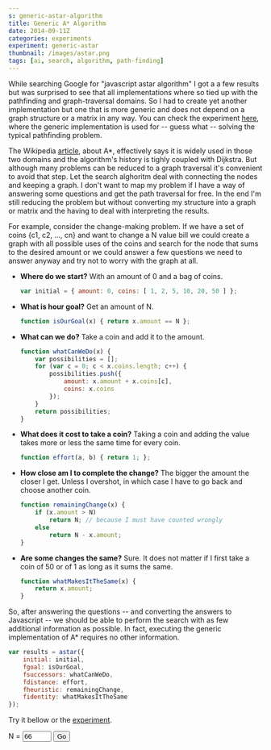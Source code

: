 ```yaml
---
s: generic-astar-algorithm
title: Generic A* Algorithm
date: 2014-09-11Z
categories: experiments
experiment: generic-astar
thumbnail: /images/astar.png
tags: [ai, search, algorithm, path-finding]
---
```


While searching Google for "javascript astar algorithm" I got a a few results
but was surprised to see that all implementations where so tied up with the
pathfinding and graph-traversal domains. So I had to create yet another
implementation but one that is more generic and does not depend on a graph
structure or a matrix in any way. You can check the experiment [here][ex1],
where the generic implementation is used for -- guess what -- solving the
typical pathfinding problem.

The Wikipedia [article][wp1], about A\*, effectively says it is widely used in
those two domains and the algorithm's history is tighly coupled with
Dijkstra. But although many problems can be reduced to a graph traversal it's
convenient to avoid that step. Let the search alghoritm deal with connecting the
nodes and keeping a graph. I don't want to map my problem if I have a way of
answering some questions and get the path traversal for free. In the end I'm
still reducing the problem but without converting my structure into a graph or
matrix and the having to deal with interpreting the results.

For example, consider the change-making problem. If we have a set of coins {c1,
c2, ..., cn} and want to change a N value bill we could create a graph with all
possible uses of the coins and search for the node that sums to the desired
amount or we could answer a few questions we need to answer anyway and try not
to worry with the graph at all.

  * **Where do we start?** With an amount of 0 and a bag of coins.
    ``` javascript
    var initial = { amount: 0, coins: [ 1, 2, 5, 10, 20, 50 ] };
    ```

  * **What is hour goal?** Get an amount of N.
    ``` javascript
    function isOurGoal(x) { return x.amount == N };
    ```

  * **What can we do?** Take a coin and add it to the amount.
    ``` javascript
    function whatCanWeDo(x) { 
        var possibilities = [];
        for (var c = 0; c < x.coins.length; c++) {
            possibilities.push({ 
                amount: x.amount + x.coins[c], 
                coins: x.coins 
            });
        }
        return possibilities;
    }
    ```

  * **What does it cost to take a coin?** Taking a coin and adding the value
    takes more or less the same time for every coin.
    ``` javascript
    function effort(a, b) { return 1; };
    ```

  * **How close am I to complete the change?** The bigger the amount the closer I
    get. Unless I overshot, in which case I have to go back and choose another
    coin.
    ``` javascript
    function remainingChange(x) { 
        if (x.amount > N)
            return N; // because I must have counted wrongly
        else
            return N - x.amount;
    }
    ```

  * **Are some changes the same?** Sure. It does not matter if I first take a
    coin of 50 or of 1 as long as it sums the same.

    ``` javascript
    function whatMakesItTheSame(x) { 
        return x.amount;
    }
    ```

So, after answering the questions -- and converting the answers to Javascript --
we should be able to perform the search with as few additional information as
possible. In fact, executing the generic implementation of A\* requires no other
information.

``` javascript
var results = astar({
    initial: initial,
    fgoal: isOurGoal,
    fsuccessors: whatCanWeDo,
    fdistance: effort,
    fheuristic: remainingChange,
    fidentity: whatMakesItTheSame
});
```

<script src="/experiments/generic-astar/js/ext/heap.js"></script>
<script src="/experiments/generic-astar/js/astar.js"></script>
<script type="text/javascript">
    var N = 1;

    var initial = { amount: 0, coins: [ 1, 2, 5, 10, 20, 50 ] };
    function isOurGoal(x) { return x.amount == N };
    function whatCanWeDo(x) { 
        var possibilities = [];
        for (var c = 0; c < x.coins.length; c++) {
            possibilities.push({ 
                amount: x.amount + x.coins[c], 
                coins: x.coins 
            });
        }
        return possibilities;
    }
    function effort(a, b) { return 1; };
    function remainingChange(x) { 
        if (x.amount > N)
            return N; // because I must have counted wrongly
        else
            return N - x.amount;
    }
    function whatMakesItTheSame(x) { 
        return x.amount;
    }

    function doChange() {
        N = parseInt(document.getElementById("valueN").value);

        if (isNaN(N)) {
            return;
        }

        var results = astar({
            initial: initial,
            fgoal: isOurGoal,
            fsuccessors: whatCanWeDo,
            fdistance: effort,
            fheuristic: remainingChange,
            fidentity: whatMakesItTheSame
        });

        var coins = [];
        var step = results.path[0];
        for (var i = 1; i < results.path.length; i++) {
            coins.push(results.path[i].amount - step.amount);
            step = results.path[i];
        }

        document.getElementById("result").innerHTML = coins.join(", ");
    }

    function editedNValue() {
        document.getElementById("result").innerHTML = "";
        N = parseInt(document.getElementById("valueN").value);
        document.getElementById("goButton").disabled = isNaN(N);
    }
</script>

Try it bellow or the [experiment](#experiment).

<p>
    N = <input id="valueN" 
               type="text" value="66" size="4" onkeyup="editedNValue();"/>
    <button id="goButton" onclick="doChange();">Go</button> &nbsp;
    <span id="result"></span>
</p>

[ex1]: /experiments/generic-astar/
[wp1]: http://en.wikipedia.org/wiki/A*_search_algorithm
